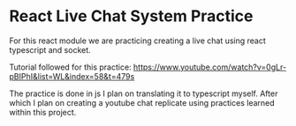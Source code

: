 # React Live Chat System Practice

For this react module we are practicing creating a live chat using react typescript and socket.

Tutorial followed for this practice:
https://www.youtube.com/watch?v=0gLr-pBIPhI&list=WL&index=58&t=479s

The practice is done in js I plan on translating it to typescript myself. After which I plan on creating a youtube chat replicate using practices learned within this project.
